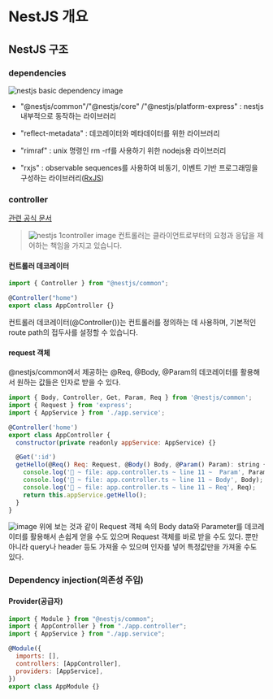 # NestJS 개요

## NestJS 구조

### dependencies

![nestjs basic dependency image](https://user-images.githubusercontent.com/61923768/150670755-bbd3d0dd-8013-4251-ba10-2777c1d41b5b.png)

- "@nestjs/common"/"@nestjs/core" /"@nestjs/platform-express" : nestjs 내부적으로 동작하는 라이브러리

- "reflect-metadata" : 데코레이터와 메타데이터를 위한 라이브러리
- "rimraf" : unix 명령인 rm -rf를 사용하기 위한 nodejs용 라이브러리
- "rxjs" : observable sequences를 사용하여 비동기, 이벤트 기반 프로그래밍을 구성하는 라이브러리([RxJS](https://rxjs-dev.firebaseapp.com/guide/overview))

### controller

[관련 공식 문서](https://docs.nestjs.com/controllers)

> ![nestjs 1controller image](https://docs.nestjs.com/assets/Controllers_1.png)
> 컨트롤러는 클라이언트로부터의 요청과 응답을 제어하는 책임을 가지고 있습니다.

#### 컨트롤러 데코레이터

```js
import { Controller } from "@nestjs/common";

@Controller("home")
export class AppController {}
```

컨트롤러 데코레이터(@Controller())는 컨트롤러를 정의하는 데 사용하며, 기본적인 route path의 접두사를 설정할 수 있습니다.

#### request 객체

@nestjs/common에서 제공하는 @Req, @Body, @Param의 데코레이터를 활용해서 원하는 값들은 인자로 받을 수 있다.

```javascript
import { Body, Controller, Get, Param, Req } from '@nestjs/common';
import { Request } from 'express';
import { AppService } from './app.service';

@Controller('home')
export class AppController {
  constructor(private readonly appService: AppService) {}

  @Get(':id')
  getHello(@Req() Req: Request, @Body() Body, @Param() Param): string {
    console.log('🚀 ~ file: app.controller.ts ~ line 11 ~  Param', Param);
    console.log('🚀 ~ file: app.controller.ts ~ line 11 ~ Body', Body);
    console.log('🚀 ~ file: app.controller.ts ~ line 11 ~ Req', Req);
    return this.appService.getHello();
  }
}
```

![image](https://user-images.githubusercontent.com/61923768/150675051-742ee7a6-e498-4d96-a996-bafc171fece6.png)
위에 보는 것과 같이 Request 객체 속의 Body data와 Parameter를 데코레이터를 활용해서 손쉽게 얻을 수도 있으며 Request 객체를 바로 받을 수도 있다. 뿐만 아니라 query나 header 등도 가져올 수 있으며 인자를 넣어 특정값만을 가져올 수도 있다.

### Dependency injection(의존성 주입)

#### Provider(공급자)

```javascript
import { Module } from "@nestjs/common";
import { AppController } from "./app.controller";
import { AppService } from "./app.service";

@Module({
  imports: [],
  controllers: [AppController],
  providers: [AppService],
})
export class AppModule {}
```
